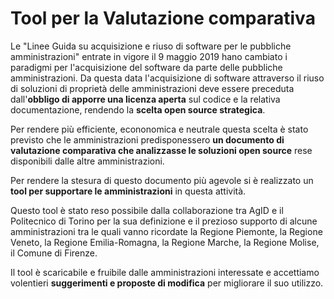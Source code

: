 # Tool per la Valutazione comparativa

Le "Linee Guida su acquisizione e riuso di software per le pubbliche amministrazioni" entrate in vigore il 9 maggio 2019 hano cambiato i paradigmi per l'acquisizione del software da parte delle pubbliche amministrazioni. Da questa data l'acquisizione di software attraverso il riuso di soluzioni di proprietà delle amministrazioni deve essere preceduta dall'<strong>obbligo di apporre una licenza aperta</strong> sul codice e la relativa documentazione, rendendo la <strong>scelta open source strategica</strong>.

Per rendere più efficiente, econonomica e neutrale questa scelta è stato previsto che le amministrazioni predisponessero <B>un documento di valutazione comparativa che analizzasse le soluzioni open source</B> rese disponibili dalle altre amministrazioni.

Per rendere la stesura di questo documento più agevole si è realizzato un <B>tool per supportare le amministrazioni</B> in questa attività.

Questo tool è stato reso possibile dalla collaborazione tra AgID e il Politecnico di Torino per la sua definizione e il prezioso supporto di alcune amministrazioni tra le quali vanno ricordate la Regione Piemonte, la Regione Veneto, la Regione Emilia-Romagna, la Regione Marche, la Regione Molise, il Comune di Firenze.

Il tool è scaricabile e fruibile dalle amministrazioni interessate e accettiamo volentieri <B>suggerimenti e proposte di modifica</B> per migliorare il suo utilizzo.
